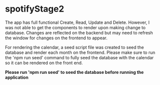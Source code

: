 # spotifyStage2


The app has full functional Create, Read, Update and Delete.  However, I was not able to get the components to render upon making change to database.  Changes are reflected on the backend but may need to refresh the window for changes on the frontend to appear.

For rendering the calendar, a seed script file was created to seed the database and render each month on the frontend. Please make sure to run the 'npm run seed' command to fully seed the database with the calendar so it can be rendered on the front end.


****Please run 'npm run seed' to seed the database before running the application****
